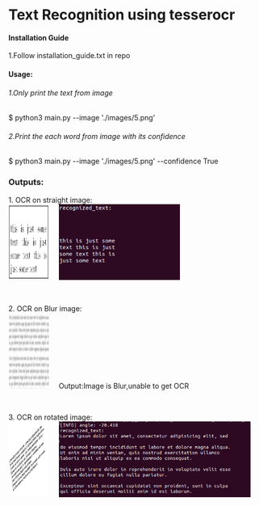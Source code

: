 # Text Recognition using tesserocr
<H4> Installation Guide </h4>
1.Follow installation_guide.txt in repo<br>

<h4> Usage:</h4>
<h6>1.Only print the text from image</h6>
$ python3 main.py --image './images/5.png'<br>

<h6>2.Print the each word from image with its confidence</h6>
$ python3 main.py --image './images/5.png' --confidence True<br>

<h3>Outputs: </h3>
<p>
 1. OCR on straight image:<br>
 <img src="images/5.png", height="150", width="80"></img>&nbsp&nbsp&nbsp&nbsp
 <img src="images/op_5.png", height="150",width="80"></img><br>
 </p><br>
 
<p>
 2. OCR on Blur image:<br>
 <img src="images/3.jpeg", height="150", width="80"></img>&nbsp&nbsp&nbsp&nbsp
 Output:Image is Blur,unable to get OCR
 </p><br>
 
<p>
 3. OCR on rotated image:<br>
 <img src="images/1.jpg", height="150", width="80"></img>&nbsp&nbsp&nbsp&nbsp
 <img src="images/op_1.png", height="150",width="80"></img><br>
 </p><br>
 

 
 

